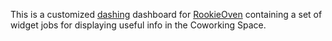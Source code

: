 This is a customized [dashing](http://shopify.github.com/dashing) dashboard for [RookieOven](http://www.rookieoven.com) containing a set of widget jobs for displaying useful info in the Coworking Space.
